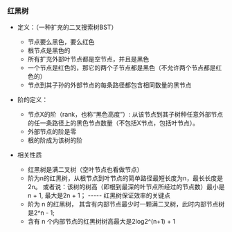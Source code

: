 ### 红黑树

- 定义：（一种扩充的二叉搜索树BST）
  - 节点要么黑色，要么红色
  - 根节点是黑色的
  - 所有扩充外部叶节点都是空节点，并且是黑色
  - 一个节点是红色的，那它的两个子节点都是黑色（不允许两个节点都是红色的）
  - 节点到其子孙的外部节点的每条路径都包含相同数量的黑节点

- 阶的定义：
  - 节点X的阶（rank，也称“黑色高度”）: 从该节点到其子树种任意外部节点的任一条路径上的黑色节点数量（不包括X节点，包括叶节点）。
  - 外部节点的阶是零
  - 根的阶成为该树的阶

- 相关性质
  - 红黑树是满二叉树（空叶节点也看做节点）
  - 阶为n的红黑树，从根节点到叶节点的简单路径最短长度为n，最长长度是2n。</n>
    或者说：该树的树高（即根到最深的叶节点所经过的节点数）最小是n + 1, 最大是2n + 1； ----- 红黑树保证效率的关键点
  - 阶为 n 的红黑树， 其含有内部节点最少时一颗满二叉树，此时内部节点树是2^n - 1;
  - 含有 n 个内部节点的红黑树树高最大是2log2^(n+1) + 1
